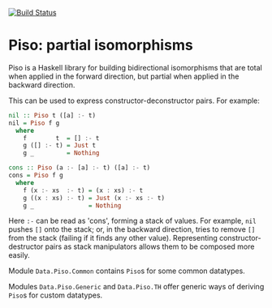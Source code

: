 [![Build Status](https://secure.travis-ci.org/MedeaMelana/Piso.png?branch=master)](https://travis-ci.org/MedeaMelana/Piso)

# Piso: partial isomorphisms

Piso is a Haskell library for building bidirectional isomorphisms that are total when applied in the forward direction, but partial when applied in the backward direction.

This can be used to express constructor-deconstructor pairs. For example:

```haskell
nil :: Piso t ([a] :- t)
nil = Piso f g
  where
    f        t  = [] :- t
    g ([] :- t) = Just t
    g _         = Nothing

cons :: Piso (a :- [a] :- t) ([a] :- t)
cons = Piso f g
  where
    f (x :- xs  :- t) = (x : xs) :- t
    g ((x : xs) :- t) = Just (x :- xs :- t)
    g _               = Nothing
```

Here `:-` can be read as 'cons', forming a stack of values. For example, `nil`
pushes `[]` onto the stack; or, in the backward direction, tries to remove `[]`
from the stack (failing if it finds any other value). Representing
constructor-destructor pairs as stack manipulators allows them to be composed
more easily.

Module `Data.Piso.Common` contains `Piso`s for some common datatypes.

Modules `Data.Piso.Generic` and `Data.Piso.TH` offer generic ways of deriving `Piso`s for custom datatypes.
